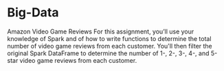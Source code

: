 # Big-Data
Amazon Video Game Reviews
For this assignment, you’ll use your knowledge of Spark and of how to write functions to determine the total number of video game reviews from each customer. You'll then filter the original Spark DataFrame to determine the number of 1-, 2-, 3-, 4-, and 5-star video game reviews from each customer.
